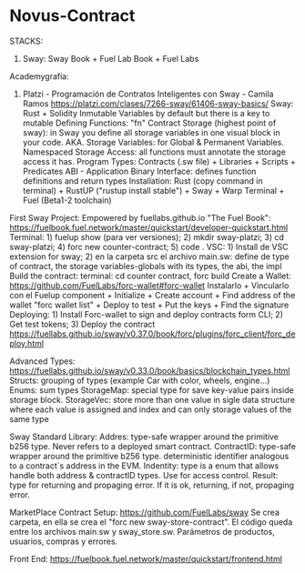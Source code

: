 # Novus-Contract
STACKS:
1) Sway: Sway Book + Fuel Lab Book + Fuel Labs





Academygrafía:
1) Platzi - Programación de Contratos Inteligentes con Sway - Camila Ramos https://platzi.com/clases/7266-sway/61406-sway-basics/
Sway: Rust + Solidity
  Inmutable Variables by default but there is a key to mutable
  Defining Functions: "fn"
  Contract Storage (highest point of sway): in Sway you define all storage variables in one visual block in your code. AKA. Storage Variables: for Global & Permanent Variables.
  Namespaced Storage Access: all functions must annotate the storage access it has.
  Program Types:
  Contracts (.sw file) + Libraries + Scripts + Predicates
  ABI - Application Binary Interface: defines function definitions and return types
  Installation: Rust (copy command in terminal) + RustUP ("rustup install stable") + Sway + Warp Terminal + Fuel (Beta1-2 toolchain)

First Sway Project:
Empowered by fuellabs.github.io "The Fuel Book": https://fuelbook.fuel.network/master/quickstart/developer-quickstart.html
Terminal: 1) fuelup show (para ver versiones); 2) mkdir sway-platzi; 3) cd sway-platzi; 4) forc new counter-contract; 5) code .
VSC: 1) Install de VSC extension for sway; 2) en la carpeta src el archivo main.sw: define de type of contract, the storage variables-globals with its types, the abi, the impl 
Build the contract: terminal: cd counter contract, forc build
Create a Wallet: https://github.com/FuelLabs/forc-wallet#forc-wallet Instalarlo + Vincularlo con el Fuelup component + Initialize + Create account + Find address of the wallet "forc wallet list" + Deploy to test + Put the keys + Find the signature
Deploying: 1) Install Forc-wallet to sign and deploy contracts form CLI; 2) Get test tokens; 3) Deploy the contract
https://fuellabs.github.io/sway/v0.37.0/book/forc/plugins/forc_client/forc_deploy.html

Advanced Types: https://fuellabs.github.io/sway/v0.33.0/book/basics/blockchain_types.html
Structs: grouping of types (example Car with color, wheels, engine...)
Enums: sum types
StorageMap: special type for save key-value pairs inside storage block.
StorageVec: store more than one value in sigle data structure where each value is assigned and index and can only storage values of the same type

Sway Standard Library:
Addres: type-safe wrapper around the primitive b256 type. Never refers to a deployed smart contract.
ContractID: type-safe wrapper around the primitive b256 type. deterministic identifier analogous to a contract`s address in the EVM.
Indentity: type is a enum that allows handle both address & contractID types. Use for access control.
Result: type for returning and propaging error. If it is ok, returning, if not, propaging error.

MarketPlace Contract Setup: https://github.com/FuelLabs/sway
Se crea carpeta, en ella se crea el "forc new sway-store-contract". El código queda entre los archivos main.sw y sway_store.sw. Parámetros de productos, usuarios, compras y errores.

Front End:
https://fuelbook.fuel.network/master/quickstart/frontend.html
